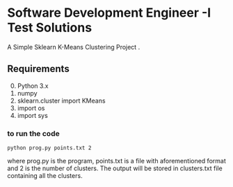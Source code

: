 # Software Development Engineer -I Test Solutions
A Simple Sklearn K-Means Clustering Project .


## Requirements
0. Python 3.x
1. numpy
2. sklearn.cluster import KMeans
3. import os
4. import sys



### to run the code 
    
    python prog.py points.txt 2

 where prog.py is the program, points.txt is a file with aforementioned format and 2 is the number of clusters.
The output will be stored in clusters.txt file containing all the clusters.
